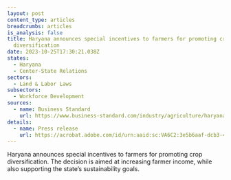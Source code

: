 ```yaml
---
layout: post
content_type: articles
breadcrumbs: articles
is_analysis: false
title: Haryana announces special incentives to farmers for promoting crop
  diversification
date: 2023-10-25T17:30:21.038Z
states:
  - Haryana
  - Center-State Relations
sectors:
  - Land & Labor Laws
subsectors:
  - Workforce Development
sources:
  - name: Business Standard
    url: https://www.business-standard.com/industry/agriculture/haryana-giving-special-incentive-to-farmers-to-adopt-crop-diversification-123102200536_1.html
details:
  - name: Press release
    url: https://acrobat.adobe.com/id/urn:aaid:sc:VA6C2:3e5b6aaf-dcb3-4b05-aec4-6aea55355825
---
```

Haryana announces special incentives to farmers for promoting crop diversification. The decision is aimed at increasing farmer income, while also supporting the state’s sustainability goals.